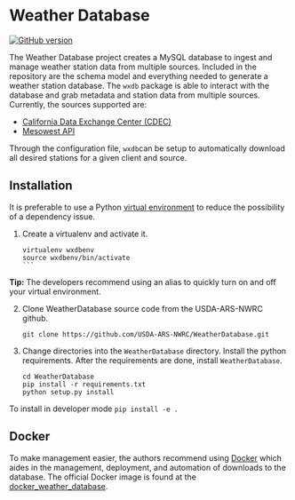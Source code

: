 # Weather Database

[![GitHub version](https://badge.fury.io/gh/USDA-ARS-NWRC%2FWeatherDatabase.svg)](https://badge.fury.io/gh/USDA-ARS-NWRC%2FWeatherDatabase)

The Weather Database project creates a MySQL database to ingest and manage weather station data from multiple sources. Included in
the repository are the schema model and everything needed to generate a weather station database. The `wxdb` package is able
to interact with the database and grab metadata and station data from multiple sources. Currently, the sources supported are:

* [California Data Exchange Center (CDEC)](https://cdec.water.ca.gov/)
* [Mesowest API](https://synopticlabs.org/api/) 

Through the configuration file, `wxdb`can be setup to automatically download all desired stations for a given client and source.


## Installation


It is preferable to use a Python [virtual environment](https://virtualenv.pypa.io) to reduce the possibility of a dependency issue.

1. Create a virtualenv and activate it.

    ````
    virtualenv wxdbenv
    source wxdbenv/bin/activate
    ```

**Tip:** The developers recommend using an alias to quickly turn on
and off your virtual environment.


2. Clone WeatherDatabase source code from the USDA-ARS-NWRC github.

    ```
    git clone https://github.com/USDA-ARS-NWRC/WeatherDatabase.git
    ```
    
3. Change directories into the `WeatherDatabase` directory. Install the python requirements.
   After the requirements are done, install `WeatherDatabase`.

    ```
    cd WeatherDatabase
    pip install -r requirements.txt
    python setup.py install
    ```

To install in developer mode `pip install -e .`

## Docker


To make management easier, the authors recommend using [Docker](https://docker.com) which aides in the management, deployment,
and automation of downloads to the database. The official Docker image is found at the 
[docker_weather_database](https://github.com/USDA-ARS-NWRC/docker_weather_database).

